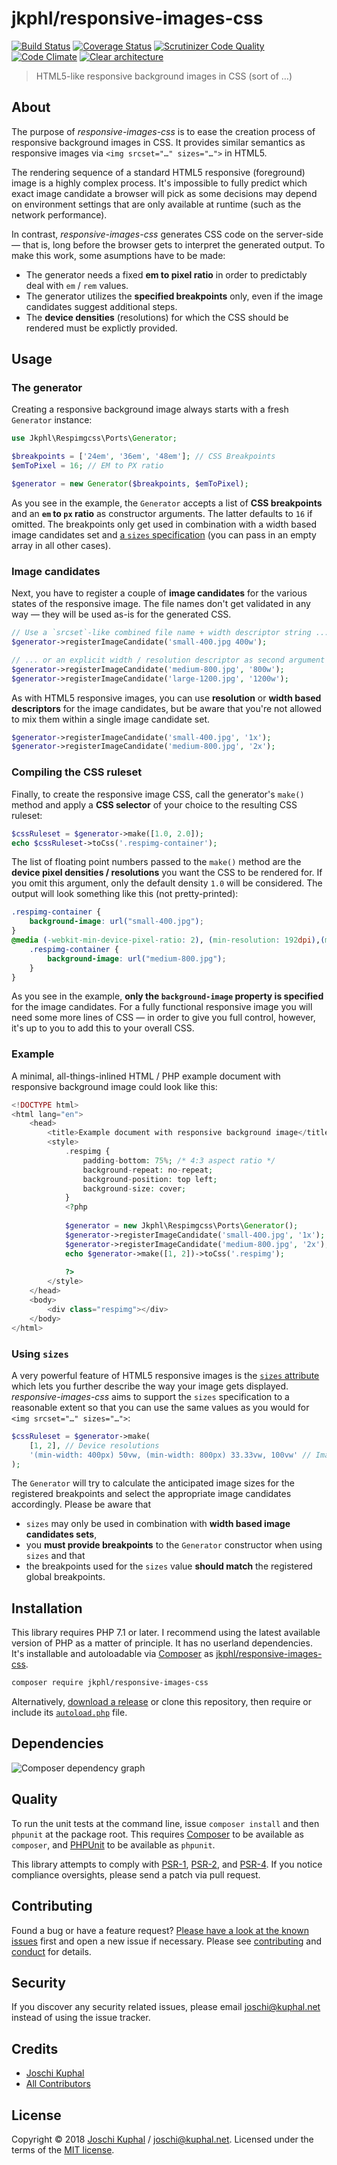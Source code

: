 # jkphl/responsive-images-css

[![Build Status][travis-image]][travis-url] [![Coverage Status][coveralls-image]][coveralls-url] [![Scrutinizer Code Quality][scrutinizer-image]][scrutinizer-url] [![Code Climate][codeclimate-image]][codeclimate-url]  [![Clear architecture][clear-architecture-image]][clear-architecture-url]

> HTML5-like responsive background images in CSS (sort of …)

## About

The purpose of *responsive-images-css* is to ease the creation process of responsive background images in CSS. It provides similar semantics as responsive images via `<img srcset="…" sizes="…">` in HTML5.

The rendering sequence of a standard HTML5 responsive (foreground) image is a highly complex process. It's impossible to fully predict which exact image candidate a browser will pick as some decisions may depend on environment settings that are only available at runtime (such as the network performance).

In contrast, *responsive-images-css* generates CSS code on the server-side — that is, long before the browser gets to interpret the generated output. To make this work, some asumptions have to be made:

* The generator needs a fixed **em to pixel ratio** in order to predictably deal with `em` / `rem` values.
* The generator utilizes the **specified breakpoints** only, even if the image candidates suggest additional steps.
* The **device densities** (resolutions) for which the CSS should be rendered must be explictly provided.

## Usage

### The generator

Creating a responsive background image always starts with a fresh `Generator` instance:

```php
use Jkphl\Respimgcss\Ports\Generator;

$breakpoints = ['24em', '36em', '48em']; // CSS Breakpoints 
$emToPixel = 16; // EM to PX ratio

$generator = new Generator($breakpoints, $emToPixel);
```

As you see in the example, the `Generator` accepts a list of **CSS breakpoints** and an **`em` to `px` ratio** as constructor arguments. The latter defaults to `16` if omitted. The breakpoints only get used in combination with a width based image candidates set and [a `sizes` specification](#using-sizes) (you can pass in an empty array in all other cases).

### Image candidates

Next, you have to register a couple of **image candidates** for the various states of the responsive image. The file names don't get validated in any way — they will be used as-is for the generated CSS.

```php
// Use a `srcset`-like combined file name + width descriptor string ...
$generator->registerImageCandidate('small-400.jpg 400w');

// ... or an explicit width / resolution descriptor as second argument
$generator->registerImageCandidate('medium-800.jpg', '800w');
$generator->registerImageCandidate('large-1200.jpg', '1200w');
```   

As with HTML5 responsive images, you can use **resolution** or **width based descriptors** for the image candidates, but be aware that you're not allowed to mix them within a single image candidate set.


```php
$generator->registerImageCandidate('small-400.jpg', '1x');
$generator->registerImageCandidate('medium-800.jpg', '2x');
```

### Compiling the CSS ruleset 

Finally, to create the responsive image CSS, call the generator's `make()` method and apply a **CSS selector** of your choice to the resulting CSS ruleset:

```php
$cssRuleset = $generator->make([1.0, 2.0]);
echo $cssRuleset->toCss('.respimg-container');
```

The list of floating point numbers passed to the `make()` method are the **device pixel densities / resolutions** you want the CSS to be rendered for. If you omit this argument, only the default density `1.0` will be considered. The output will look something like this (not pretty-printed):

```css
.respimg-container {
    background-image: url("small-400.jpg");
}
@media (-webkit-min-device-pixel-ratio: 2), (min-resolution: 192dpi),(min-resolution: 2ddpx) {
    .respimg-container {
        background-image: url("medium-800.jpg");
    }
}
```

As you see in the example, **only the `background-image` property is specified** for the image candidates. For a fully functional responsive image you will need some more lines of CSS — in order to give you full control, however, it's up to you to add this to your overall CSS.

### Example

A minimal, all-things-inlined HTML / PHP example document with responsive background image could look like this:

```php
<!DOCTYPE html>
<html lang="en">
    <head>
        <title>Example document with responsive background image</title>
        <style>
            .respimg {
                padding-bottom: 75%; /* 4:3 aspect ratio */
                background-repeat: no-repeat;
                background-position: top left;
                background-size: cover;
            }
            <?php
            
            $generator = new Jkphl\Respimgcss\Ports\Generator();
            $generator->registerImageCandidate('small-400.jpg', '1x');
            $generator->registerImageCandidate('medium-800.jpg', '2x');
            echo $generator->make([1, 2])->toCss('.respimg');
            
            ?>
        </style>
    </head>
    <body>
        <div class="respimg"></div>
    </body>
</html>
```

### Using `sizes`

A very powerful feature of HTML5 responsive images is the [`sizes` attribute](http://w3c.github.io/html/semantics-embedded-content.html#ref-for-viewport-based-selection%E2%91%A0) which lets you further describe the way your image gets displayed. *responsive-images-css* aims to support the `sizes` specification to a reasonable extent so that you can use the same values as you would for `<img srcset="…" sizes="…">`:

```php
$cssRuleset = $generator->make(
    [1, 2], // Device resolutions
    '(min-width: 400px) 50vw, (min-width: 800px) 33.33vw, 100vw' // Image sizes
);
```

The `Generator` will try to calculate the anticipated image sizes for the registered breakpoints and select the appropriate image candidates accordingly. Please be aware that

* `sizes` may only be used in combination with **width based image candidates sets**,
* you **must provide breakpoints** to the `Generator` constructor when using `sizes` and that
* the breakpoints used for the `sizes` value **should match** the registered global breakpoints. 

## Installation

This library requires PHP 7.1 or later. I recommend using the latest available version of PHP as a matter of principle. It has no userland dependencies. It's installable and autoloadable via [Composer](https://getcomposer.org/) as [jkphl/responsive-images-css](https://packagist.org/packages/jkphl/responsive-images-css).

```bash
composer require jkphl/responsive-images-css
```

Alternatively, [download a release](https://github.com/jkphl/responsive-images-css/releases) or clone this repository, then require or include its [`autoload.php`](autoload.php) file.

## Dependencies

![Composer dependency graph](https://rawgit.com/jkphl/responsive-images-css/master/doc/dependencies.svg)

## Quality

To run the unit tests at the command line, issue `composer install` and then `phpunit` at the package root. This requires [Composer](http://getcomposer.org/) to be available as `composer`, and [PHPUnit](http://phpunit.de/manual/) to be available as `phpunit`.

This library attempts to comply with [PSR-1][], [PSR-2][], and [PSR-4][]. If you notice compliance oversights, please send a patch via pull request.

## Contributing

Found a bug or have a feature request? [Please have a look at the known issues](https://github.com/jkphl/responsive-images-css/issues) first and open a new issue if necessary. Please see [contributing](CONTRIBUTING.md) and [conduct](CONDUCT.md) for details.

## Security

If you discover any security related issues, please email joschi@kuphal.net instead of using the issue tracker.

## Credits

- [Joschi Kuphal][author-url]
- [All Contributors](../../contributors)

## License

Copyright © 2018 [Joschi Kuphal][author-url] / joschi@kuphal.net. Licensed under the terms of the [MIT license](LICENSE).


[travis-image]: https://secure.travis-ci.org/jkphl/responsive-images-css.svg
[travis-url]: https://travis-ci.org/jkphl/responsive-images-css
[coveralls-image]: https://coveralls.io/repos/jkphl/responsive-images-css/badge.svg?branch=master&service=github
[coveralls-url]: https://coveralls.io/github/jkphl/responsive-images-css?branch=master
[scrutinizer-image]: https://scrutinizer-ci.com/g/jkphl/responsive-images-css/badges/quality-score.png?b=master
[scrutinizer-url]: https://scrutinizer-ci.com/g/jkphl/responsive-images-css/?branch=master
[codeclimate-image]: https://lima.codeclimate.com/github/jkphl/responsive-images-css/badges/gpa.svg
[codeclimate-url]: https://lima.codeclimate.com/github/jkphl/responsive-images-css

[clear-architecture-image]: https://img.shields.io/badge/Clear%20Architecture-%E2%9C%94-brightgreen.svg
[clear-architecture-url]: https://github.com/jkphl/clear-architecture
[author-url]: https://jkphl.is
[PSR-1]: https://github.com/php-fig/fig-standards/blob/master/accepted/PSR-1-basic-coding-standard.md
[PSR-2]: https://github.com/php-fig/fig-standards/blob/master/accepted/PSR-2-coding-style-guide.md
[PSR-4]: https://github.com/php-fig/fig-standards/blob/master/accepted/PSR-4-autoloader.md
